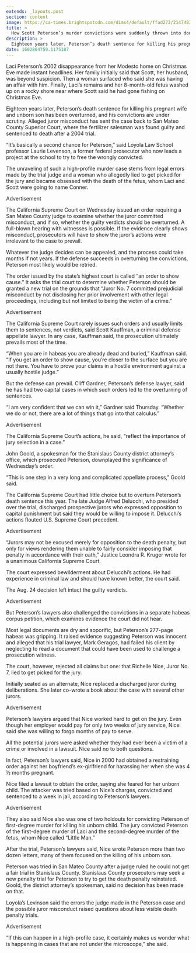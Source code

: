 ```yaml
--- 
extends: _layouts.post 
section: content 
image: https://ca-times.brightspotcdn.com/dims4/default/ffad273/2147483647/strip/true/crop/640x336+0+33/resize/1200x630!/quality/90/?url=https%3A%2F%2Fcalifornia-times-brightspot.s3.amazonaws.com%2Ff7%2Fb8%2F0fbeebecaabed052a81e255958d8%2Fla-scott-peterson-appeals-death-sentence-to-ca-001 
title: > 
  How Scott Peterson’s murder convictions were suddenly thrown into doubt 
description: > 
  Eighteen years later, Peterson’s death sentence for killing his pregnant wife and unborn son has been overturned, and his convictions are under scrutiny.The California Supreme Court had little choice but to overturn Peterson’s death sentence this year.Delucchi’s actions flouted U.S. Supreme Court precedent.AdvertisementBut Peterson’s lawyers also challenged the convictions in a separate habeas corpus petition, which examines evidence the court did not hear.The court, however, rejected all claims but one: that Richelle Nice, Juror No. 
date: 1602864759.1175187 
--- 
```

Laci Peterson’s 2002 disappearance from her Modesto home on Christmas Eve made instant headlines. Her family initially said that Scott, her husband, was beyond suspicion. Then a woman surfaced who said she was having an affair with him. Finally, Laci’s remains and her 8-month-old fetus washed up on a rocky shore near where Scott said he had gone fishing on Christmas Eve.

Eighteen years later, Peterson’s death sentence for killing his pregnant wife and unborn son has been overturned, and his convictions are under scrutiny. Alleged juror misconduct has sent the case back to San Mateo County Superior Court, where the fertilizer salesman was found guilty and sentenced to death after a 2004 trial.

“It’s basically a second chance for Peterson,” said Loyola Law School professor Laurie Levenson, a former federal prosecutor who now leads a project at the school to try to free the wrongly convicted.

The unraveling of such a high-profile murder case stems from legal errors made by the trial judge and a woman who allegedly lied to get picked for the jury and became obsessed with the death of the fetus, whom Laci and Scott were going to name Conner.

Advertisement

The California Supreme Court on Wednesday issued an order requiring a San Mateo County judge to examine whether the juror committed misconduct, and if so, whether the guilty verdicts should be overturned. A full-blown hearing with witnesses is possible. If the evidence clearly shows misconduct, prosecutors will have to show the juror’s actions were irrelevant to the case to prevail.

Whatever the judge decides can be appealed, and the process could take months if not years. If the defense succeeds in overturning the convictions, Peterson most likely would be retried.

The order issued by the state’s highest court is called “an order to show cause.” It asks the trial court to determine whether Peterson should be granted a new trial on the grounds that “Juror No. 7 committed prejudicial misconduct by not disclosing her prior involvement with other legal proceedings, including but not limited to being the victim of a crime.”

Advertisement

The California Supreme Court rarely issues such orders and usually limits them to sentences, not verdicts, said Scott Kauffman, a criminal defense appellate lawyer. In any case, Kauffman said, the prosecution ultimately prevails most of the time.

“When you are in habeas you are already dead and buried,” Kauffman said. “If you get an order to show cause, you’re closer to the surface but you are not there. You have to prove your claims in a hostile environment against a usually hostile judge.”

But the defense can prevail. Cliff Gardner, Peterson’s defense lawyer, said he has had two capital cases in which such orders led to the overturning of sentences.

“I am very confident that we can win it,” Gardner said Thursday. “Whether we do or not, there are a lot of things that go into that calculus.”

Advertisement

The California Supreme Court’s actions, he said, “reflect the importance of jury selection in a case.”

John Goold, a spokesman for the Stanislaus County district attorney’s office, which prosecuted Peterson, downplayed the significance of Wednesday’s order.

“This is one step in a very long and complicated appellate process,” Goold said.

The California Supreme Court had little choice but to overturn Peterson’s death sentence this year. The late Judge Alfred Delucchi, who presided over the trial, discharged prospective jurors who expressed opposition to capital punishment but said they would be willing to impose it. Delucchi’s actions flouted U.S. Supreme Court precedent.

Advertisement

“Jurors may not be excused merely for opposition to the death penalty, but only for views rendering them unable to fairly consider imposing that penalty in accordance with their oath,” Justice Leondra R. Kruger wrote for a unanimous California Supreme Court.

The court expressed bewilderment about Delucchi’s actions. He had experience in criminal law and should have known better, the court said.

The Aug. 24 decision left intact the guilty verdicts.

Advertisement

But Peterson’s lawyers also challenged the convictions in a separate habeas corpus petition, which examines evidence the court did not hear.

Most legal documents are dry and soporific, but Peterson’s 277-page habeas was gripping. It raised evidence suggesting Peterson was innocent and alleged that his trial lawyer, Mark Geragos, had failed his client by neglecting to read a document that could have been used to challenge a prosecution witness.

The court, however, rejected all claims but one: that Richelle Nice, Juror No. 7, lied to get picked for the jury.

Initially seated as an alternate, Nice replaced a discharged juror during deliberations. She later co-wrote a book about the case with several other jurors.

Advertisement

Peterson’s lawyers argued that Nice worked hard to get on the jury. Even though her employer would pay for only two weeks of jury service, Nice said she was willing to forgo months of pay to serve.

All the potential jurors were asked whether they had ever been a victim of a crime or involved in a lawsuit. Nice said no to both questions.

In fact, Peterson’s lawyers said, Nice in 2000 had obtained a restraining order against her boyfriend’s ex-girlfriend for harassing her when she was 4 ½ months pregnant.

Nice filed a lawsuit to obtain the order, saying she feared for her unborn child. The attacker was tried based on Nice’s charges, convicted and sentenced to a week in jail, according to Peterson’s lawyers.

Advertisement

They also said Nice also was one of two holdouts for convicting Peterson of first-degree murder for killing his unborn child. The jury convicted Peterson of the first-degree murder of Laci and the second-degree murder of the fetus, whom Nice called “Little Man.”

After the trial, Peterson’s lawyers said, Nice wrote Peterson more than two dozen letters, many of them focused on the killing of his unborn son.

Peterson was tried in San Mateo County after a judge ruled he could not get a fair trial in Stanislaus County. Stanislaus County prosecutors may seek a new penalty trial for Peterson to try to get the death penalty reinstated. Goold, the district attorney’s spokesman, said no decision has been made on that.

Loyola’s Levinson said the errors the judge made in the Peterson case and the possible juror misconduct raised questions about less visible death penalty trials.

Advertisement

“If this can happen in a high-profile case, it certainly makes us wonder what is happening in cases that are not under the microscope,” she said.